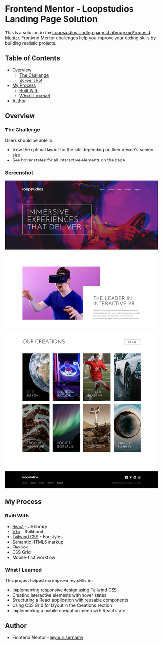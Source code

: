 # Frontend Mentor - Loopstudios Landing Page Solution

This is a solution to the [Loopstudios landing page challenge on Frontend Mentor](https://www.frontendmentor.io/challenges/loopstudios-landing-page-N88J5Onjw). Frontend Mentor challenges help you improve your coding skills by building realistic projects.

## Table of Contents

- [Overview](#overview)
  - [The Challenge](#the-challenge)
  - [Screenshot](#screenshot)
- [My Process](#my-process)
  - [Built With](#built-with)
  - [What I Learned](#what-i-learned)
- [Author](#author)

## Overview

### The Challenge

Users should be able to:

- View the optimal layout for the site depending on their device's screen size
- See hover states for all interactive elements on the page

### Screenshot

<p align="center">
  <img src="./src/assets/desktop-design-1.jpg" alt="UI Layout">
</p>

<p align="center">
  <img src="./src/assets/desktop-design-2.jpg" alt="UI Layout">
</p>

## My Process

### Built With

- [React](https://reactjs.org/) - JS library
- [Vite](https://vitejs.dev/) - Build tool
- [Tailwind CSS](https://tailwindcss.com/) - For styles
- Semantic HTML5 markup
- Flexbox
- CSS Grid
- Mobile-first workflow

### What I Learned

This project helped me improve my skills in:

- Implementing responsive design using Tailwind CSS
- Creating interactive elements with hover states
- Structuring a React application with reusable components
- Using CSS Grid for layout in the Creations section
- Implementing a mobile navigation menu with React state

## Author

- Frontend Mentor - [@yourusername](https://www.frontendmentor.io/profile/rohanvron)

